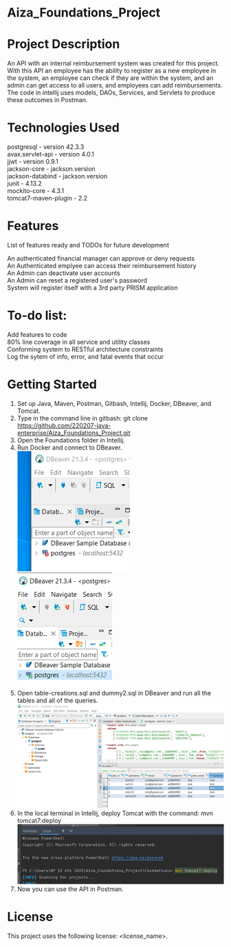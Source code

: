 # Aiza_Foundations_Project
# Project Description
An API with an internal reimbursement system was created for this project. With this API an employee has the ability to register as a new employee in the system, 
an employee can check if they are within the system, and an admin can get access to all users, and employees can add reimbursements. The code in
intellij uses models, DAOs, Services, and Servlets to produce these outcomes in Postman.

# Technologies Used
postgresql - version 42.3.3<br />
avax.servlet-api - version 4.0.1<br />
jjwt - version 0.9.1<br />
jackson-core - jackson.version<br />
jackson-databind - jackson.version<br />
junit - 4.13.2<br />
mockito-core - 4.3.1<br />
tomcat7-maven-plugin - 2.2<br />

# Features
List of features ready and TODOs for future development<br />

An authenticated financial manager can approve or deny requests<br />
An Authenticated emplyee can access their reimbursement history<br />
An Admin can deactivate user accounts<br />
An Admin can reset a registered user's password<br />
System will register itself with a 3rd party PRISM application<br />

# To-do list:

Add features to code<br />
80% line coverage in all service and utility classes<br />
Conforming system to RESTful architecture constraints<br />
Log the sytem of info, error, and fatal events that occur<br />

# Getting Started

1. Set up Java, Maven, Postman, Gitbash, Intellij, Docker, DBeaver, and Tomcat.
2. Type in the command line in gitbash: git clone https://github.com/220207-java-enterprise/Aiza_Foundations_Project.git 
3. Open the Foundations folder in Intellij.
4. Run Docker and connect to DBeaver. <br />
![](images/DB_not.PNG) 
![](images/DB_yes.PNG)
5.  Open table-creations.sql and dummy2.sql in DBeaver and run all the tables and all of the queries.
![](images/DB_table.PNG)
6. In the local terminal in Intellij, deploy Tomcat with the command: mvn tomcat7:deploy
![](images/Terminal_mvn.PNG)
7. Now you can use the API in Postman.

# License
This project uses the following license: <license_name>.
